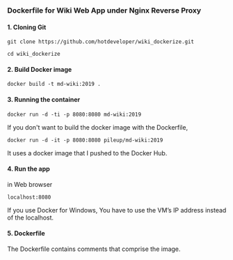 ### Dockerfile for Wiki Web App under Nginx Reverse Proxy

#### 1. Cloning Git
`git clone https://github.com/hotdeveloper/wiki_dockerize.git`

`cd wiki_dockerize`

#### 2. Build Docker image
`docker build -t md-wiki:2019 .`

#### 3. Running the container
`docker run -d -ti -p 8080:8080 md-wiki:2019`

If you don't want to build the docker image with the Dockerfile,

`docker run -d -it -p 8080:8080 pileup/md-wiki:2019`

It uses a docker image that I pushed to the Docker Hub.

#### 4. Run the app
in Web browser

`localhost:8080`

If you use Docker for Windows, You have to use the VM’s IP address instead of the localhost.

#### 5. Dockerfile
The Dockerfile contains comments that comprise the image.
